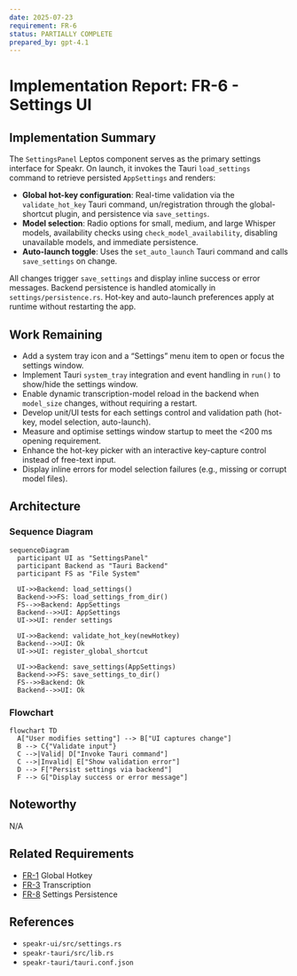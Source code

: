 ```yaml
---
date: 2025-07-23
requirement: FR-6
status: PARTIALLY COMPLETE
prepared_by: gpt-4.1
---
```

# Implementation Report: FR-6 - Settings UI

## Implementation Summary

The `SettingsPanel` Leptos component serves as the primary settings interface for Speakr. On launch,
it invokes the Tauri `load_settings` command to retrieve persisted `AppSettings` and renders:

- **Global hot-key configuration**: Real-time validation via the `validate_hot_key` Tauri command,
  un/registration through the global-shortcut plugin, and persistence via `save_settings`.
- **Model selection**: Radio options for small, medium, and large Whisper models, availability
  checks using `check_model_availability`, disabling unavailable models, and immediate persistence.
- **Auto-launch toggle**: Uses the `set_auto_launch` Tauri command and calls `save_settings` on
  change.

All changes trigger `save_settings` and display inline success or error messages. Backend
persistence is handled atomically in `settings/persistence.rs`. Hot-key and auto-launch preferences
apply at runtime without restarting the app.

## Work Remaining

- Add a system tray icon and a “Settings” menu item to open or focus the settings window.
- Implement Tauri `system_tray` integration and event handling in `run()` to show/hide the settings
  window.
- Enable dynamic transcription-model reload in the backend when `model_size` changes, without
  requiring a restart.
- Develop unit/UI tests for each settings control and validation path (hot-key, model selection,
  auto-launch).
- Measure and optimise settings window startup to meet the <200 ms opening requirement.
- Enhance the hot-key picker with an interactive key-capture control instead of free-text input.
- Display inline errors for model selection failures (e.g., missing or corrupt model files).

## Architecture

### Sequence Diagram

```mermaid
sequenceDiagram
  participant UI as "SettingsPanel"
  participant Backend as "Tauri Backend"
  participant FS as "File System"

  UI->>Backend: load_settings()
  Backend->>FS: load_settings_from_dir()
  FS-->>Backend: AppSettings
  Backend-->>UI: AppSettings
  UI->>UI: render settings

  UI->>Backend: validate_hot_key(newHotkey)
  Backend-->>UI: Ok
  UI->>UI: register_global_shortcut

  UI->>Backend: save_settings(AppSettings)
  Backend->>FS: save_settings_to_dir()
  FS-->>Backend: Ok
  Backend-->>UI: Ok
```

### Flowchart

```mermaid
flowchart TD
  A["User modifies setting"] --> B["UI captures change"]
  B --> C{"Validate input"}
  C -->|Valid| D["Invoke Tauri command"]
  C -->|Invalid| E["Show validation error"]
  D --> F["Persist settings via backend"]
  F --> G["Display success or error message"]
```

## Noteworthy

N/A

## Related Requirements

- [FR-1](../FR-1-global-hotkey.md) Global Hotkey
- [FR-3](../FR-3-transcription.md) Transcription
- [FR-8](../FR-8-settings-persistence.md) Settings Persistence

## References

- `speakr-ui/src/settings.rs`
- `speakr-tauri/src/lib.rs`
- `speakr-tauri/tauri.conf.json`
